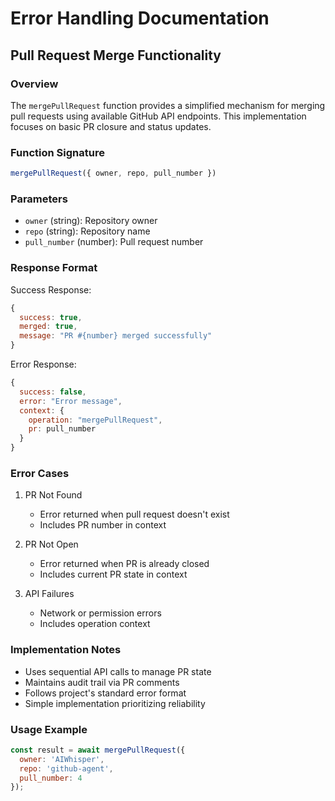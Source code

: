 # Error Handling Documentation

## Pull Request Merge Functionality

### Overview
The `mergePullRequest` function provides a simplified mechanism for merging pull requests using available GitHub API endpoints. This implementation focuses on basic PR closure and status updates.

### Function Signature
```javascript
mergePullRequest({ owner, repo, pull_number })
```

### Parameters
- `owner` (string): Repository owner
- `repo` (string): Repository name
- `pull_number` (number): Pull request number

### Response Format
Success Response:
```javascript
{
  success: true,
  merged: true,
  message: "PR #{number} merged successfully"
}
```

Error Response:
```javascript
{
  success: false,
  error: "Error message",
  context: {
    operation: "mergePullRequest",
    pr: pull_number
  }
}
```

### Error Cases
1. PR Not Found
   - Error returned when pull request doesn't exist
   - Includes PR number in context

2. PR Not Open
   - Error returned when PR is already closed
   - Includes current PR state in context

3. API Failures
   - Network or permission errors
   - Includes operation context

### Implementation Notes
- Uses sequential API calls to manage PR state
- Maintains audit trail via PR comments
- Follows project's standard error format
- Simple implementation prioritizing reliability

### Usage Example
```javascript
const result = await mergePullRequest({
  owner: 'AIWhisper',
  repo: 'github-agent',
  pull_number: 4
});
```